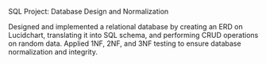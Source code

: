 SQL Project: Database Design and Normalization  

Designed and implemented a relational database by creating an ERD on Lucidchart, translating it into SQL schema, and performing CRUD operations on random data. Applied 1NF, 2NF, and 3NF testing to ensure database normalization and integrity.
